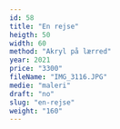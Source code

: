 ```yaml
---
id: 58
title: "En rejse"
heigth: 50
width: 60
method: "Akryl på lærred"
year: 2021
price: "3300"
fileName: "IMG_3116.JPG"
medie: "maleri"
draft: "no"
slug: "en-rejse"
weight: "160"
---
```

